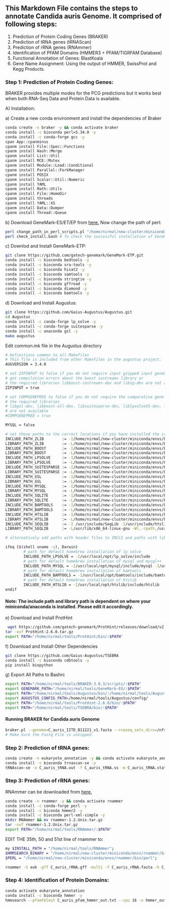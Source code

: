 ## This Markdown File contains the steps to annotate Candida auris Genome. It comprised of following steps:
1. Prediction of Protein Coding Genes (BRAKER)
2. Prediction of tRNA genes (tRNAScan)
3. Prediction of rRNA genes (RNAmmer)
4. Identification of PFAM Domains (HMMER3 + PFAM/TIGRFAM Database)
5. Functional Annotation of Genes: BlastKoala
6. Gene Name Assignment: Using the output of HMMER, SwissProt and Kegg Products.

### Step 1: Prediction of Protein Coding Genes:
BRAKER provides multiple modes for the PCG predictions but it works best when both RNA-Seq Data and Protein Data is available.

A) Installation:

a) Create a new conda environment and install the dependencies of Braker
```bash
conda create -n braker -y && conda activate braker
conda install -c bioconda perl=5.34.0 -y
conda install -c conda-forge gcc -y
cpan App::cpanminus
cpanm install File::Spec::Functions
cpanm install Hash::Merge
cpanm install List::Util
cpanm install MCE::Mutex
cpanm install Module::Load::Conditional
cpanm install Parallel::ForkManager
cpanm install POSIX
cpanm install Scalar::Util::Numeric
cpanm install YAML
cpanm install Math::Utils
cpanm install File::HomeDir
cpanm install threads
cpanm install YAML::XS
cpanm install Data::Dumper
cpanm install Thread::Queue
```
b) Download GeneMark-ES/ET/EP from [here.](http://exon.gatech.edu/GeneMark/license_download.cgi) Now change the path of perl:
```bash
perl change_path_in_perl_scripts.pl "/home/nirmal/new-cluster/miniconda/envs/braker/bin/perl"
perl check_install.bash # To check the successful installation of GeneMark-ES
```
c) Downlod and Install GeneMark-ETP:
```bash
git clone https://github.com/gatech-genemark/GeneMark-ETP.git
conda install -c bioconda bedtools -y
conda install -c bioconda sra-tools -y
conda install -c bioconda hisat2 -y
conda install -c bioconda samtools -y
conda install -c bioconda stringtie -y
conda install -c bioconda gffread -y
conda install -c bioconda diamond -y
conda install -c bioconda bamtools -y
```
d) Download and Install Augustus:
```bash
git clone https://github.com/Gaius-Augustus/Augustus.git
cd Augustus
conda install -c conda-forge lp_solve -y
conda install -c conda-forge suitesparse -y
conda install -c anaconda gsl -y
make augustus
```
Edit common.mk file in the Augustus directory
```bash
# Definitions common to all Makefiles
# This file is included from other Makefiles in the augustus project.
AUGVERSION = 3.4.0

# set ZIPINPUT to false if you do not require input gzipped input genome files,
# get compilation errors about the boost iostreams library or
# the required libraries libboost-iostreams-dev and lib1g-dev are not available
ZIPINPUT = true

# set COMPGENEPRED to false if you do not require the comparative gene prediction mode (CGP) or
# the required libraries
# libgsl-dev, libboost-all-dev, libsuitesparse-dev, liblpsolve55-dev, libmysql++-dev and libsqlite3-dev
# are not available
#COMPGENEPRED = true

MYSQL = false

# set these paths to the correct locations if you have installed the corresponding packages in non-default locations:
INCLUDE_PATH_ZLIB        := -I/home/nirmal/new-cluster/miniconda/envs/braker/include
LIBRARY_PATH_ZLIB        := -L/home/nirmal/new-cluster/miniconda/envs/braker/lib -Wl,-rpath,/home/nirmal/new-cluster/miniconda/envs/braker/lib
INCLUDE_PATH_BOOST       := -I/home/nirmal/new-cluster/miniconda/envs/braker/include
LIBRARY_PATH_BOOST       := -L/home/nirmal/new-cluster/miniconda/envs/braker/lib -Wl,-rpath,/home/nirmal/new-cluster/miniconda/envs/braker/lib
INCLUDE_PATH_LPSOLVE     := -I/home/nirmal/new-cluster/miniconda/envs/braker/include/lpsolve
LIBRARY_PATH_LPSOLVE     := -L/home/nirmal/new-cluster/miniconda/envs/braker/lib -Wl,-rpath,/home/nirmal/new-cluster/miniconda/envs/braker/lib
INCLUDE_PATH_SUITESPARSE := -I/home/nirmal/new-cluster/miniconda/envs/braker/include
LIBRARY_PATH_SUITESPARSE := -L/home/nirmal/new-cluster/miniconda/envs/braker/lib -Wl,-rpath,/home/nirmal/new-cluster/miniconda/envs/braker/lib
INCLUDE_PATH_GSL         := -I/home/nirmal/new-cluster/miniconda/envs/braker/include
LIBRARY_PATH_GSL         := -L/home/nirmal/new-cluster/miniconda/envs/braker/lib -Wl,-rpath,/home/nirmal/new-cluster/miniconda/envs/braker/lib
INCLUDE_PATH_MYSQL       := -I/home/nirmal/new-cluster/miniconda/envs/braker/include/mysql      # the path to mysql++ may have to be adjusted
LIBRARY_PATH_MYSQL       := -L/home/nirmal/new-cluster/miniconda/envs/braker/lib -L/home/nirmal/new-cluster/miniconda/envs/braker/lib -Wl,-rpath,/home/nirmal/new-cluster/miniconda/envs/braker/lib -Wl,-rpath,/home/nirmal/new-cluster/miniconda/envs/braker/lib
INCLUDE_PATH_SQLITE      := -I/home/nirmal/new-cluster/miniconda/envs/braker/include
LIBRARY_PATH_SQLITE      := -L/home/nirmal/new-cluster/miniconda/envs/braker/lib -Wl,-rpath,/home/nirmal/new-cluster/miniconda/envs/braker/lib
INCLUDE_PATH_BAMTOOLS    := -I/home/nirmal/new-cluster/miniconda/envs/braker/include/bamtools
LIBRARY_PATH_BAMTOOLS    := -L/home/nirmal/new-cluster/miniconda/envs/braker/lib -Wl,-rpath,/home/nirmal/new-cluster/miniconda/envs/braker/lib
INCLUDE_PATH_HTSLIB      := -I/home/nirmal/new-cluster/miniconda/envs/braker/include/htslib
LIBRARY_PATH_HTSLIB      := -L/home/nirmal/new-cluster/miniconda/envs/braker/lib -Wl,-rpath,/home/nirmal/new-cluster/miniconda/envs/braker/lib
INCLUDE_PATH_SEQLIB      := -I /usr/include/SeqLib -I/usr/include/htslib -I/usr/include/jsoncpp
LIBRARY_PATH_SEQLIB      := -L/usr/lib/x86_64-linux-gnu -Wl,-rpath,/usr/lib/x86_64-linux-gnu

# alternatively add paths with header files to INCLS and paths with library files to LDFLAGS

ifeq ($(shell uname -s), Darwin)
        # path for default homebrew installation of lp_solve
        INCLUDE_PATH_LPSOLVE = -I/usr/local/opt/lp_solve/include
        # path for default homebrew installation of mysql and mysql++
        INCLUDE_PATH_MYSQL = -I/usr/local/opt/mysql/include/mysql -I/usr/local/opt/mysql++/include/mysql
        # path for default homebrew installation of bamtools
        INCLUDE_PATH_BAMTOOLS = -I/usr/local/opt/bamtools/include/bamtools
        # path for default homebrew installation of htslib
        INCLUDE_PATH_HTSLIB = -I/usr/local/opt/htslib/include/htslib
endif
```
#### Note: The include path and library path is dependent on where your miniconda/anaconda is installed. Please edit it accordingly.

e) Download and Install ProtHint
```bash
 wget https://github.com/gatech-genemark/ProtHint/releases/download/v2.6.0/ProtHint-2.6.0.tar.gz
tar -xvf ProtHint-2.6.0.tar.gz
export PATH="/home/nirmal/tools/ProtHint/bin/:$PATH"
```
f) Download and Install Other Dependencies
```bash
git clone https://github.com/Gaius-Augustus/TSEBRA
conda install -c bioconda cdbtools -y
pip install biopython
```
g) Export All Paths to Bashrc
```bash
export PATH="/home/nirmal/tools/BRAKER-3.0.3/scripts/:$PATH"
export GENEMARK_PATH="/home/nirmal/tools/GeneMark-EX/:$PATH"
export PATH="/home/nirmal/tools/Augustus/bin/:/home/nirmal/tools/Augustus/scripts/:$PATH"
export AUGUSTUS_CONFIG_PATH=/home/nirmal/tools/Augustus/config/
export PATH="/home/nirmal/tools/ProtHint-2.6.0/bin/:$PATH"
export PATH="/home/nirmal/tools/TSEBRA/bin/:$PATH"
```
#### Running BRAKER for Candida auris Genome
```bash
braker.pl --genome=C_auris_IITD_B11221_v1.fasta --rnaseq_sets_dirs=/nfs_master/nirmal/Nanopore/c_auris_methylation/pass/C_auris_annotation_data --rnaseq_sets_ids=SRR11511212,SRR13193644,SRR13193646,SRR18885077 --threads 16 --fungus
# Make Sure the Fastq File is unzipped.
```
### Step 2: Prediction of tRNA genes:
```bash
conda create -n eukaryote_annotation -y && conda activate eukaryote_annotation
conda install -c bioconda trnascan-se -y
tRNAscan-se -o C_auris_tRNA.out -f C_auris_tRNA.ss -m C_auris_tRNA.stats C_auris_genome.fasta
```
### Step 3: Prediction of rRNA genes:
RNAmmer can be downloaded from [here.](https://services.healthtech.dtu.dk/services/RNAmmer-1.2/)
```bash
conda create -n rnammer -y && conda activate rnammer
conda install -c conda-forge perl -y
conda install -c biconda hmmer2 -y
conda install -c bioconda perl-xml-simple -y
mkdir RNAmmer && mv rnammer-1.2.Unix.tar.gz
tar -xvf rnammer-1.2.Unix.tar.gz
export PATH="/home/nirmal/tools/RNAmmer/:$PATH"
```
EDIT THE 35th, 50 and 51st line of rnammer to: 
```bash
my $INSTALL_PATH = "/home/nirmal/tools/RNAmmer";
$HMMSEARCH_BINARY = "/home/nirmal/new-cluster/miniconda/envs/rnammer/bin/hmmsearch2";
$PERL = "/home/nirmal/new-cluster/miniconda/envs/rnammer/bin/perl";
```
```bash
rnammer -S euk -gff C_auris_rRNA.gff -multi -f C_auris_rRNA.fasta -h C_auris_rRNA -m tsu,ssu,lsu C_auris_genome.fasta
```
### Step 4: Identification of Protein Domains:
```bash
conda activate eukaryote_annotation
conda install -c bioconda hmmer -y
hmmsearch --pfamtblout C_auris_pfam_hmmer_out.txt --cpu 16 -o hmmer_out /home/nirmal/bin/Pfam-A.hmm braker.aa
```

